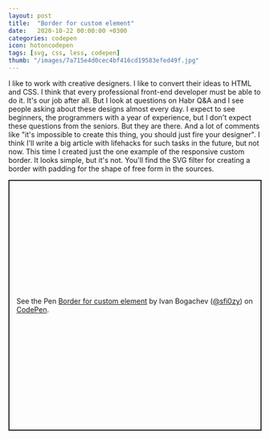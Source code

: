 ```yaml
---
layout: post
title:  "Border for custom element"
date:   2020-10-22 00:00:00 +0300
categories: codepen
icon: hotoncodepen
tags: [svg, css, less, codepen]
thumb: "/images/7a715e4d0cec4bf416cd19583efed49f.jpg"
---
```


I like to work with creative designers. I like to convert their ideas to HTML and CSS. I think that every professional front-end developer must be able to do it. It's our job after all. But I look at questions on Habr Q&A and I see people asking about these designs almost every day. I expect to see beginners, the programmers with a year of experience, but I don't expect these questions from the seniors. But they are there. And a lot of comments like "it's impossible to create this thing, you should just fire your designer". I think I'll write a big article with lifehacks for such tasks in the future, but not now. This time I created just the one example of the responsive custom border. It looks simple, but it's not. You'll find the SVG filter for creating a border with padding for the shape of free form in the sources.

<p class='codepen' data-height='500' data-theme-id='light' data-default-tab='result' data-user='sfi0zy' data-slug-hash='OJXbLvw' style='height: 500px; box-sizing: border-box; display: flex; align-items: center; justify-content: center; border: 2px solid; margin: 1em 0; padding: 1em;' data-pen-title='Border for custom element'>
  <span>See the Pen <a href='https://codepen.io/sfi0zy/pen/OJXbLvw'>
  Border for custom element</a> by Ivan Bogachev (<a href='https://codepen.io/sfi0zy'>@sfi0zy</a>)
  on <a href='https://codepen.io'>CodePen</a>.</span>
</p>
<script async src='https://static.codepen.io/assets/embed/ei.js'></script>
